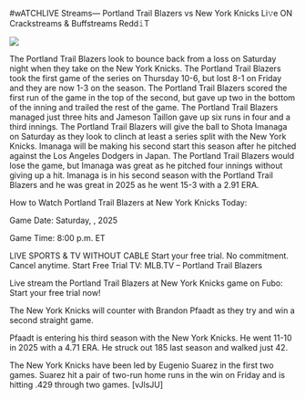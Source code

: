 #wATCHLIVE Streams— Portland Trail Blazers vs New York Knicks Li𝚟e ON Crackstreams & Buffstreams Redd𝚒T  
  
  
[![](https://i.imgur.com/qSNzIqt.png)](https://movie.rssnews.media/PnZplESOL.php)  
  
The Portland Trail Blazers look to bounce back from a loss on Saturday night when they take on the New York Knicks. The Portland Trail Blazers took the first game of the series on Thursday 10-6, but lost 8-1 on Friday and they are now 1-3 on the season. The Portland Trail Blazers scored the first run of the game in the top of the second, but gave up two in the bottom of the inning and trailed the rest of the game. The Portland Trail Blazers managed just three hits and Jameson Taillon gave up six runs in four and a third innings. The Portland Trail Blazers will give the ball to Shota Imanaga on Saturday as they look to clinch at least a series split with the New York Knicks. Imanaga will be making his second start this season after he pitched against the Los Angeles Dodgers in Japan. The Portland Trail Blazers would lose the game, but Imanaga was great as he pitched four innings without giving up a hit. Imanaga is in his second season with the Portland Trail Blazers and he was great in 2025 as he went 15-3 with a 2.91 ERA.

How to Watch Portland Trail Blazers at New York Knicks Today:

Game Date: Saturday, , 2025

Game Time: 8:00 p.m. ET

LIVE SPORTS & TV WITHOUT CABLE
Start your free trial. No commitment. Cancel anytime.
Start Free Trial
TV: MLB.TV – Portland Trail Blazers

Live stream the Portland Trail Blazers at New York Knicks game on Fubo: Start your free trial now!

The New York Knicks will counter with Brandon Pfaadt as they try and win a second straight game.

Pfaadt is entering his third season with the New York Knicks. He went 11-10 in 2025 with a 4.71 ERA. He struck out 185 last season and walked just 42.

The New York Knicks have been led by Eugenio Suarez in the first two games. Suarez hit a pair of two-run home runs in the win on Friday and is hitting .429 through two games. [vJlsJU]